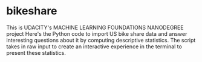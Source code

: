 # bikeshare

This is UDACITY's MACHINE LEARNING FOUNDATIONS NANODEGREE project
Here's the Python code to import US bike share data and answer interesting questions about it by computing descriptive statistics. The script takes in raw input to create an interactive experience in the terminal to present these statistics.
